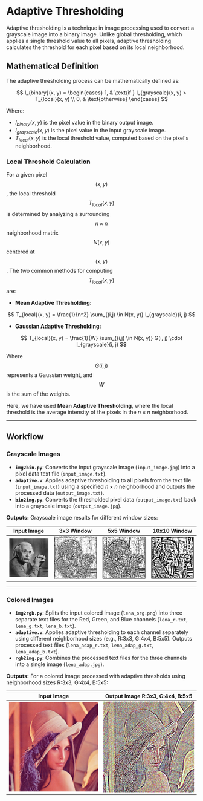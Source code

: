 # Adaptive Thresholding

Adaptive thresholding is a technique in image processing used to convert a grayscale image into a binary image. Unlike global thresholding, which applies a single threshold value to all pixels, adaptive thresholding calculates the threshold for each pixel based on its local neighborhood.



## Mathematical Definition

The adaptive thresholding process can be mathematically defined as:

$$
I_{binary}(x, y) = \begin{cases}
    1, & \text{if } I_{grayscale}(x, y) > T_{local}(x, y) \\
    0, & \text{otherwise}
\end{cases}
$$

Where:
- $I_{binary}(x, y)$ is the pixel value in the binary output image.
- $I_{grayscale}(x, y)$ is the pixel value in the input grayscale image.
- $T_{local}(x, y)$ is the local threshold value, computed based on the pixel's neighborhood.

### Local Threshold Calculation

For a given pixel $$(x, y)$$, the local threshold $$T_{local}(x, y)$$ is determined by analyzing a surrounding $$n \times n$$ neighborhood matrix $$N(x, y)$$ centered at $$(x, y)$$. The two common methods for computing $$T_{local}(x, y)$$ are:

- **Mean Adaptive Thresholding:**

$$
T_{local}(x, y) = \frac{1}{n^2} \sum_{(i,j) \in N(x, y)} I_{grayscale}(i, j)
$$

- **Gaussian Adaptive Thresholding:**
 
$$
T_{local}(x, y) = \frac{1}{W} \sum_{(i,j) \in N(x, y)} G(i, j) \cdot I_{grayscale}(i, j)
$$

Where $$G(i, j)$$ represents a Gaussian weight, and $$W$$ is the sum of the weights.

Here, we have used **Mean Adaptive Thresholding**, where the local threshold is the average intensity of the pixels in the $n \times n$ neighborhood.

---

## Workflow

### Grayscale Images
- **`img2bin.py`**: Converts the input grayscale image (`input_image.jpg`) into a pixel data text file (`input_image.txt`).
- **`adaptive.v`**: Applies adaptive thresholding to all pixels from the text file (`input_image.txt`) using a specified $n \times n$ neighborhood and outputs the processed data (`output_image.txt`).
- **`bin2img.py`**: Converts the thresholded pixel data (`output_image.txt`) back into a grayscale image (`output_image.jpg`).

**Outputs:**
Grayscale image results for different window sizes:

| **Input Image**      | **3x3 Window**   | **5x5 Window**   | **10x10 Window**  |
|-----------------------|------------------|------------------|-------------------|
| ![input_image.jpg](input_image.jpg) | ![ws3.jpg](ws3.jpg) | ![ws5.jpg](ws5.jpg) | ![ws10.jpg](ws10.jpg) |

---

### Colored Images
- **`img2rgb.py`**: Splits the input colored image (`lena_org.png`) into three separate text files for the Red, Green, and Blue channels (`lena_r.txt`, `lena_g.txt`, `lena_b.txt`).
- **`adaptive.v`**: Applies adaptive thresholding to each channel separately using different neighborhood sizes (e.g., R:3x3, G:4x4, B:5x5). Outputs processed text files (`lena_adap_r.txt`, `lena_adap_g.txt`, `lena_adap_b.txt`).
- **`rgb2img.py`**: Combines the processed text files for the three channels into a single image (`lena_adap.jpg`).

**Outputs:**
For a colored image processed with adaptive thresholds using neighborhood sizes R:3x3, G:4x4, B:5x5:

| **Input Image**      | **Output Image R:3x3, G:4x4, B:5x5**  |
|-----------------------|-------------------|
| ![lena_org.png](lena_org.png) | ![lena_adap.jpg](lena_adap.jpg) |


